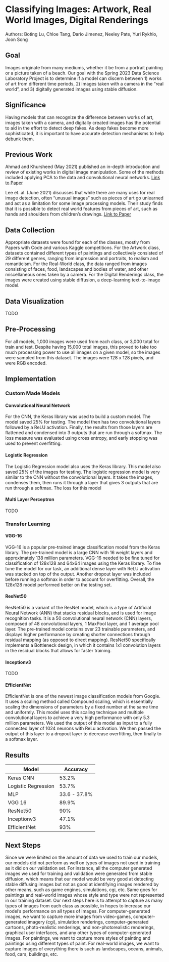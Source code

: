 # Classifying Images: Artwork, Real World Images, Digital Renderings

Authors: Boting Lu, Chloe Tang, Dario Jimenez, Neeley Pate, Yuri Rykhlo, Joon Song

## Goal
Images originate from many mediums, whether it be from a portrait painting or a picture taken of a beach. Our goal with the Spring 2023 Data Science Laboratory Project is to determine if a model can discern between 1) works of art from different time periods, 2) images taken with a camera in the “real world”, and 3) digitally generated images using stable diffusion. 

## Significance
Having models that can recognize the difference between works of art, images taken with a camera, and digitally created images has the potential to aid in the effort to detect deep fakes. As deep fakes become more sophisticated, it is important to have accurate detection mechanisms to help debunk them.

## Previous Work
Ahmad and Khursheed (May 2021) published an in-depth introduction and review of existing works in digital image manipulation. Some of the methods included applying PCA to the data and convolutional neural networks.
[Link to Paper](https://link.springer.com/chapter/10.1007/978-981-33-4604-8_70#Sec9)

Lee et. al. (June 2021) discusses that while there are many uses for real image detection, often “unusual images” such as pieces of art go unlearned and act as a limitation for some image processing models. Their study finds that it is possible to detect real world features from pieces of art, such as hands and shoulders from children’s drawings.
[Link to Paper](https://link.springer.com/chapter/10.1007/978-3-030-79474-3_7)

## Data Collection
Appropriate datasets were found for each of the classes, mostly from Papers with Code and various Kaggle competitions. For the Artwork class, datasets contained different types of paintings and collectively consisted of 29 different genres, ranging from impression and portraits, to realism and romanticism. For the Real-World class, the data ranged from images consisting of faces, food, landscapes and bodies of water, and other miscellaneous ones taken by a camera. For the Digital Renderings class, the images were created using stable diffusion, a deep-learning text-to-image model.

## Data Visualization
TODO

## Pre-Processing
For all models, 1,000 images were used from each class, or 3,000 total for train and test. Despite having 15,000 total images, this proved to take too much processing power to use all images on a given model, so the images were sampled from this dataset. The images were 128 x 128 pixels, and were RGB encoded.

## Implementation
### Custom Made Models
#### Convolutional Neural Network
For the CNN, the Keras library was used to build a custom model. The model saved 25% for testing. The model then has two convolutional layers followed by a ReLU activation. Finally, the results from those layers are flattened and condensed into 3 outputs that are run through a softmax. The loss measure was evaluated using cross entropy, and early stopping was used to prevent overfitting.

#### Logistic Regression
The Logistic Regression model also uses the Keras library. This model also saved 25% of the images for testing. The logistic regression model is very similar to the CNN without the convolutional layers. It takes the images, condenses them, then runs it through a layer that gives 3 outputs that are run through a softmax. The loss for this model

#### Multi Layer Perceptron
TODO

### Transfer Learning
#### VGG-16
VGG-16 is a popular pre-trained image classification model from the Keras library. The pre-trained model is a large CNN with 16 weight layers and approximately 138 million parameters. VGG-16 needed to be fine tuned for classification of 128x128 and 64x64 images using the Keras library. To fine tune the model for our task, an additional dense layer with ReLU activation was stacked on top of the output. Another dropout layer was included before running a softmax in order to account for overfitting. Overall, the 128x128 model performed better on the testing set.

#### ResNet50
ResNet50 is a variant of the ResNet model, which is a type of Artificial Neural Network (ANN) that stacks residual blocks, and is used for image recognition tasks. It is a 50 convolutional neural network (CNN) layers, composed of 48 convolutional layers, 1 MaxPool layer, and 1 average pool layer. The pre-trained model contains over 23 trainable parameters, and displays higher performance by creating shorter connections through residual mapping (as opposed to direct mapping). ResNet50 specifically implements a Bottleneck design, in which it contains 1x1 convolution layers in the residual blocks that allows for faster training.  

#### Inceptionv3
TODO

#### EfficientNet
EfficientNet is one of the newest image classification models from Google. It uses a scaling method called Compound scaling, which is essentially scaling the dimensions of parameters by a fixed number at the same time and uniformly. This model uses this scaling technique and multiple convolutional layers to achieve a very high performance with only 5.3 million parameters. We used the output of this model as input to a fully connected layer of 1024 neurons with ReLu activation. We then passed the output of this layer to a dropout layer to decrease overfitting, then finally to a softmax layer.

## Results
| Model         | Accuracy          |
| ------------ | ------------- |
| Keras CNN     | 53.2%     |
| Logistic Regression   | 53.7%      |
| MLP | 33.6 - 37.8% |
| VGG 16     | 89.9%     |
| ResNet50     | 90%     |
| Inceptionv3   | 47.1%      |
| EfficientNet | 93%|

## Next Steps
Since we were limited on the amount of data we used to train our models, our models did not perform as well on types of images not used in training as it did on our validation set. For instance, all the computer generated images we used for training and validation were generated from stable diffusion, which means that our model would be very good at detecting stable diffusing images but not as good at identifying images rendered by other means, such as game engines, simulations, cgi, etc. Same goes for paintings and real-world images whose style and type were not represented in our training dataset. Our next steps here is to attempt to capture as many types of images from each class as possible, in hopes to increase our model’s performance on all types of images. For computer-generated images, we want to capture more images from video-games, computer-generated imagery (cgi), simulation renderings, computer-generated cartoons, photo-realistic renderings, and non-photorealistic renderings, graphical user interfaces,  and any other types of computer-generated images. For paintings, we want to capture more styles of painting and paintings using different types of paint. For real-world images, we want to capture images of everything there is such as landscapes, oceans, animals, food, cars, buildings, etc.

